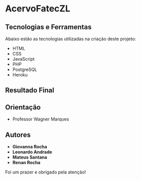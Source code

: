 # AcervoFatecZL


## Tecnologias e Ferramentas

Abaixo estão as tecnologias utilizadas na criação deste projeto:

* HTML
* CSS
* JavaScript
* PHP
* PostgreSQL
* Heroku

## Resultado Final



## Orientação

* Professor Wagner Marques

## Autores

* **Giovanna Rocha**
* **Leonardo Andrade**
* **Mateus Santana**
* **Renan Rocha**

Foi um prazer e obrigado pela atenção!
